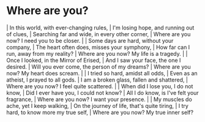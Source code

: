 Where are you?
==============

| In this world, with ever-changing rules,
| I\'m losing hope, and running out of clues,
| Searching far and wide, in every other corner,
| Where are you now? I need you to be closer.
| 
| Some days are hard, without your company,
| The heart often does, misses your symphony,
| How far can I run, away from my reality?
| Where are you now? My life is a tragedy.
| 
| Once I looked, in the Mirror of Erised,
| And I saw your face, the one I desired.
| Will you ever come, the person of my dreams?
| Where are you now? My heart does scream.
| 
| I tried so hard, amidst all odds,
| Even as an atheist, I prayed to all gods.
| I am a broken glass, fallen and shattered,
| Where are you now? I feel quite scattered.
| 
| When did I lose you, I do not know,
| Did I ever have you, I could not know?
| All I do know, is I\'ve felt your fragrance,
| Where are you now? I want your presence.
| 
| My muscles do ache, yet I keep walking,
| On the journey of life, that\'s quite tiring,
| I try hard, to know more my true self,
| Where are you now? My true inner self?
